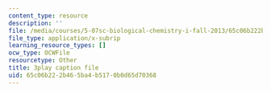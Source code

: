 ```yaml
---
content_type: resource
description: ''
file: /media/courses/5-07sc-biological-chemistry-i-fall-2013/65c06b222b465ba4b5170b0d65d70368_4BwB43Smu7o.vtt
file_type: application/x-subrip
learning_resource_types: []
ocw_type: OCWFile
resourcetype: Other
title: 3play caption file
uid: 65c06b22-2b46-5ba4-b517-0b0d65d70368
---
```

